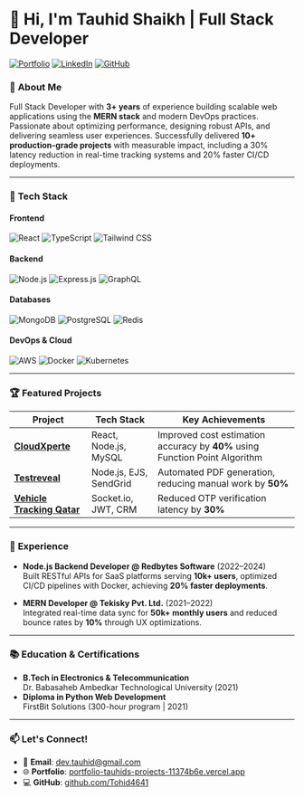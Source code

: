 # 👋 Hi, I'm Tauhid Shaikh | Full Stack Developer

[![Portfolio](https://img.shields.io/badge/Portfolio-%23000000.svg?style=for-the-badge&logo=vercel&logoColor=white)](https://portfolio-tauhids-projects-11374b6e.vercel.app/)
[![LinkedIn](https://img.shields.io/badge/LinkedIn-0077B5?style=for-the-badge&logo=linkedin&logoColor=white)](https://www.linkedin.com/in/your-linkedin-profile) 
[![GitHub](https://img.shields.io/badge/GitHub-100000?style=for-the-badge&logo=github&logoColor=white)](https://github.com/Tohid4641)

### 🚀 **About Me**
Full Stack Developer with **3+ years** of experience building scalable web applications using the **MERN stack** and modern DevOps practices. Passionate about optimizing performance, designing robust APIs, and delivering seamless user experiences. Successfully delivered **10+ production-grade projects** with measurable impact, including a 30% latency reduction in real-time tracking systems and 20% faster CI/CD deployments.

---

### 🔧 **Tech Stack**
#### **Frontend**  
![React](https://img.shields.io/badge/React-20232A?style=for-the-badge&logo=react&logoColor=61DAFB)
![TypeScript](https://img.shields.io/badge/TypeScript-007ACC?style=for-the-badge&logo=typescript&logoColor=white)
![Tailwind CSS](https://img.shields.io/badge/Tailwind_CSS-38B2AC?style=for-the-badge&logo=tailwind-css&logoColor=white)

#### **Backend**  
![Node.js](https://img.shields.io/badge/Node.js-339933?style=for-the-badge&logo=nodedotjs&logoColor=white)
![Express.js](https://img.shields.io/badge/Express.js-000000?style=for-the-badge&logo=express&logoColor=white)
![GraphQL](https://img.shields.io/badge/GraphQL-E10098?style=for-the-badge&logo=graphql&logoColor=white)

#### **Databases**  
![MongoDB](https://img.shields.io/badge/MongoDB-4EA94B?style=for-the-badge&logo=mongodb&logoColor=white)
![PostgreSQL](https://img.shields.io/badge/PostgreSQL-316192?style=for-the-badge&logo=postgresql&logoColor=white)
![Redis](https://img.shields.io/badge/Redis-DC382D?style=for-the-badge&logo=redis&logoColor=white)

#### **DevOps & Cloud**  
![AWS](https://img.shields.io/badge/AWS-%23FF9900.svg?style=for-the-badge&logo=amazon-aws&logoColor=white)
![Docker](https://img.shields.io/badge/Docker-2CA5E0?style=for-the-badge&logo=docker&logoColor=white)
![Kubernetes](https://img.shields.io/badge/Kubernetes-326ce5.svg?style=for-the-badge&logo=kubernetes&logoColor=white)

---

### 🏆 **Featured Projects**
| Project | Tech Stack | Key Achievements |
|---------|------------|------------------|
| **[CloudXperte](https://github.com/Tohid4641/CloudXperte)** | React, Node.js, MySQL | Improved cost estimation accuracy by **40%** using Function Point Algorithm |
| **[Testreveal](https://github.com/Tohid4641/Testreveal)** | Node.js, EJS, SendGrid | Automated PDF generation, reducing manual work by **50%** |
| **[Vehicle Tracking Qatar](https://github.com/Tohid4641/Vehicle-Tracking)** | Socket.io, JWT, CRM | Reduced OTP verification latency by **30%** |

---

### 💼 **Experience**
- **Node.js Backend Developer @ Redbytes Software** (2022–2024)  
  Built RESTful APIs for SaaS platforms serving **10k+ users**, optimized CI/CD pipelines with Docker, achieving **20% faster deployments**.
  
- **MERN Developer @ Tekisky Pvt. Ltd.** (2021–2022)  
  Integrated real-time data sync for **50k+ monthly users** and reduced bounce rates by **10%** through UX optimizations.

---

### 📚 **Education & Certifications**
- **B.Tech in Electronics & Telecommunication**  
  Dr. Babasaheb Ambedkar Technological University (2021)  
- **Diploma in Python Web Development**  
  FirstBit Solutions (300-hour program | 2021)

---

### 📫 **Let's Connect!**
- 📧 **Email**: dev.tauhid@gmail.com  
- 🌐 **Portfolio**: [portfolio-tauhids-projects-11374b6e.vercel.app](https://portfolio-tauhids-projects-11374b6e.vercel.app/)  
- 💻 **GitHub**: [github.com/Tohid4641](https://github.com/Tohid4641)  
